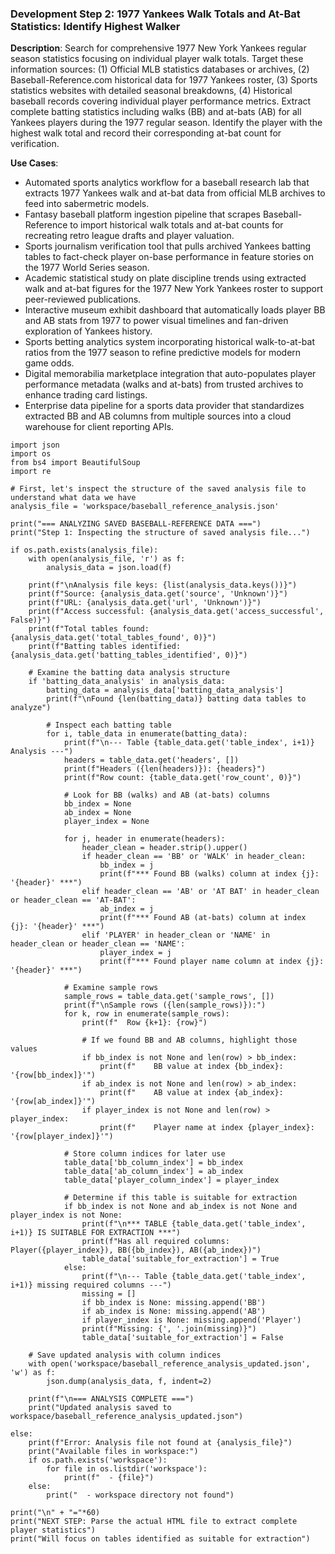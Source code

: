### Development Step 2: 1977 Yankees Walk Totals and At-Bat Statistics: Identify Highest Walker

**Description**: Search for comprehensive 1977 New York Yankees regular season statistics focusing on individual player walk totals. Target these information sources: (1) Official MLB statistics databases or archives, (2) Baseball-Reference.com historical data for 1977 Yankees roster, (3) Sports statistics websites with detailed seasonal breakdowns, (4) Historical baseball records covering individual player performance metrics. Extract complete batting statistics including walks (BB) and at-bats (AB) for all Yankees players during the 1977 regular season. Identify the player with the highest walk total and record their corresponding at-bat count for verification.

**Use Cases**:
- Automated sports analytics workflow for a baseball research lab that extracts 1977 Yankees walk and at-bat data from official MLB archives to feed into sabermetric models.
- Fantasy baseball platform ingestion pipeline that scrapes Baseball-Reference to import historical walk totals and at-bat counts for recreating retro league drafts and player valuation.
- Sports journalism verification tool that pulls archived Yankees batting tables to fact-check player on-base performance in feature stories on the 1977 World Series season.
- Academic statistical study on plate discipline trends using extracted walk and at-bat figures for the 1977 New York Yankees roster to support peer-reviewed publications.
- Interactive museum exhibit dashboard that automatically loads player BB and AB stats from 1977 to power visual timelines and fan-driven exploration of Yankees history.
- Sports betting analytics system incorporating historical walk-to-at-bat ratios from the 1977 season to refine predictive models for modern game odds.
- Digital memorabilia marketplace integration that auto-populates player performance metadata (walks and at-bats) from trusted archives to enhance trading card listings.
- Enterprise data pipeline for a sports data provider that standardizes extracted BB and AB columns from multiple sources into a cloud warehouse for client reporting APIs.

```
import json
import os
from bs4 import BeautifulSoup
import re

# First, let's inspect the structure of the saved analysis file to understand what data we have
analysis_file = 'workspace/baseball_reference_analysis.json'

print("=== ANALYZING SAVED BASEBALL-REFERENCE DATA ===")
print("Step 1: Inspecting the structure of saved analysis file...")

if os.path.exists(analysis_file):
    with open(analysis_file, 'r') as f:
        analysis_data = json.load(f)
    
    print(f"\nAnalysis file keys: {list(analysis_data.keys())}")
    print(f"Source: {analysis_data.get('source', 'Unknown')}")
    print(f"URL: {analysis_data.get('url', 'Unknown')}")
    print(f"Access successful: {analysis_data.get('access_successful', False)}")
    print(f"Total tables found: {analysis_data.get('total_tables_found', 0)}")
    print(f"Batting tables identified: {analysis_data.get('batting_tables_identified', 0)}")
    
    # Examine the batting data analysis structure
    if 'batting_data_analysis' in analysis_data:
        batting_data = analysis_data['batting_data_analysis']
        print(f"\nFound {len(batting_data)} batting data tables to analyze")
        
        # Inspect each batting table
        for i, table_data in enumerate(batting_data):
            print(f"\n--- Table {table_data.get('table_index', i+1)} Analysis ---")
            headers = table_data.get('headers', [])
            print(f"Headers ({len(headers)}): {headers}")
            print(f"Row count: {table_data.get('row_count', 0)}")
            
            # Look for BB (walks) and AB (at-bats) columns
            bb_index = None
            ab_index = None
            player_index = None
            
            for j, header in enumerate(headers):
                header_clean = header.strip().upper()
                if header_clean == 'BB' or 'WALK' in header_clean:
                    bb_index = j
                    print(f"*** Found BB (walks) column at index {j}: '{header}' ***")
                elif header_clean == 'AB' or 'AT BAT' in header_clean or header_clean == 'AT-BAT':
                    ab_index = j
                    print(f"*** Found AB (at-bats) column at index {j}: '{header}' ***")
                elif 'PLAYER' in header_clean or 'NAME' in header_clean or header_clean == 'NAME':
                    player_index = j
                    print(f"*** Found player name column at index {j}: '{header}' ***")
            
            # Examine sample rows
            sample_rows = table_data.get('sample_rows', [])
            print(f"\nSample rows ({len(sample_rows)}):")
            for k, row in enumerate(sample_rows):
                print(f"  Row {k+1}: {row}")
                
                # If we found BB and AB columns, highlight those values
                if bb_index is not None and len(row) > bb_index:
                    print(f"    BB value at index {bb_index}: '{row[bb_index]}'")
                if ab_index is not None and len(row) > ab_index:
                    print(f"    AB value at index {ab_index}: '{row[ab_index]}'")
                if player_index is not None and len(row) > player_index:
                    print(f"    Player name at index {player_index}: '{row[player_index]}'")
            
            # Store column indices for later use
            table_data['bb_column_index'] = bb_index
            table_data['ab_column_index'] = ab_index
            table_data['player_column_index'] = player_index
            
            # Determine if this table is suitable for extraction
            if bb_index is not None and ab_index is not None and player_index is not None:
                print(f"\n*** TABLE {table_data.get('table_index', i+1)} IS SUITABLE FOR EXTRACTION ***")
                print(f"Has all required columns: Player({player_index}), BB({bb_index}), AB({ab_index})")
                table_data['suitable_for_extraction'] = True
            else:
                print(f"\n--- Table {table_data.get('table_index', i+1)} missing required columns ---")
                missing = []
                if bb_index is None: missing.append('BB')
                if ab_index is None: missing.append('AB')
                if player_index is None: missing.append('Player')
                print(f"Missing: {', '.join(missing)}")
                table_data['suitable_for_extraction'] = False
    
    # Save updated analysis with column indices
    with open('workspace/baseball_reference_analysis_updated.json', 'w') as f:
        json.dump(analysis_data, f, indent=2)
    
    print(f"\n=== ANALYSIS COMPLETE ===")
    print("Updated analysis saved to workspace/baseball_reference_analysis_updated.json")
    
else:
    print(f"Error: Analysis file not found at {analysis_file}")
    print("Available files in workspace:")
    if os.path.exists('workspace'):
        for file in os.listdir('workspace'):
            print(f"  - {file}")
    else:
        print("  - workspace directory not found")

print("\n" + "="*60)
print("NEXT STEP: Parse the actual HTML file to extract complete player statistics")
print("Will focus on tables identified as suitable for extraction")
```